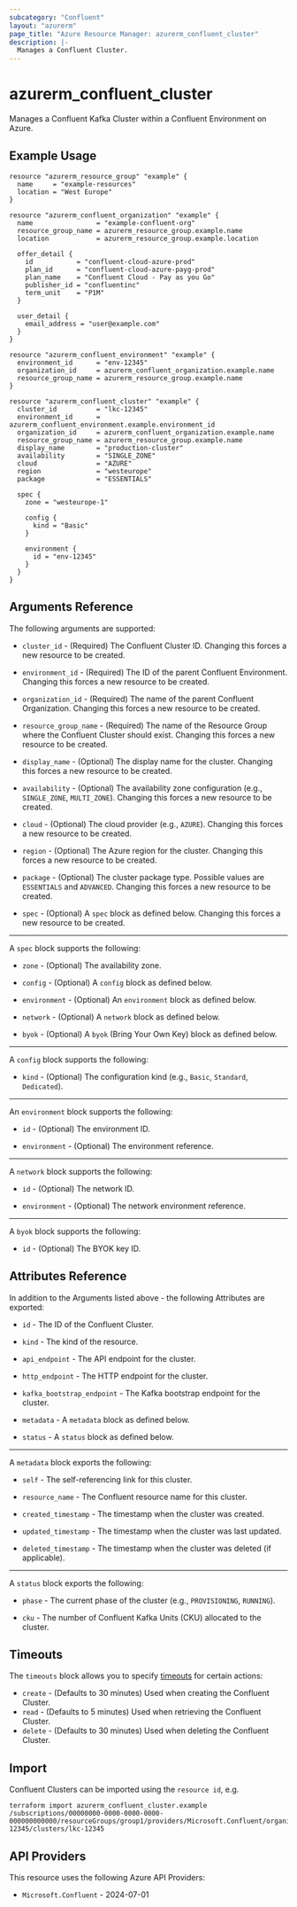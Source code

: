 ```yaml
---
subcategory: "Confluent"
layout: "azurerm"
page_title: "Azure Resource Manager: azurerm_confluent_cluster"
description: |-
  Manages a Confluent Cluster.
---
```


# azurerm_confluent_cluster

Manages a Confluent Kafka Cluster within a Confluent Environment on Azure.

## Example Usage

```hcl
resource "azurerm_resource_group" "example" {
  name     = "example-resources"
  location = "West Europe"
}

resource "azurerm_confluent_organization" "example" {
  name                = "example-confluent-org"
  resource_group_name = azurerm_resource_group.example.name
  location            = azurerm_resource_group.example.location

  offer_detail {
    id           = "confluent-cloud-azure-prod"
    plan_id      = "confluent-cloud-azure-payg-prod"
    plan_name    = "Confluent Cloud - Pay as you Go"
    publisher_id = "confluentinc"
    term_unit    = "P1M"
  }

  user_detail {
    email_address = "user@example.com"
  }
}

resource "azurerm_confluent_environment" "example" {
  environment_id      = "env-12345"
  organization_id     = azurerm_confluent_organization.example.name
  resource_group_name = azurerm_resource_group.example.name
}

resource "azurerm_confluent_cluster" "example" {
  cluster_id          = "lkc-12345"
  environment_id      = azurerm_confluent_environment.example.environment_id
  organization_id     = azurerm_confluent_organization.example.name
  resource_group_name = azurerm_resource_group.example.name
  display_name        = "production-cluster"
  availability        = "SINGLE_ZONE"
  cloud               = "AZURE"
  region              = "westeurope"
  package             = "ESSENTIALS"

  spec {
    zone = "westeurope-1"

    config {
      kind = "Basic"
    }

    environment {
      id = "env-12345"
    }
  }
}
```

## Arguments Reference

The following arguments are supported:

* `cluster_id` - (Required) The Confluent Cluster ID. Changing this forces a new resource to be created.

* `environment_id` - (Required) The ID of the parent Confluent Environment. Changing this forces a new resource to be created.

* `organization_id` - (Required) The name of the parent Confluent Organization. Changing this forces a new resource to be created.

* `resource_group_name` - (Required) The name of the Resource Group where the Confluent Cluster should exist. Changing this forces a new resource to be created.

* `display_name` - (Optional) The display name for the cluster. Changing this forces a new resource to be created.

* `availability` - (Optional) The availability zone configuration (e.g., `SINGLE_ZONE`, `MULTI_ZONE`). Changing this forces a new resource to be created.

* `cloud` - (Optional) The cloud provider (e.g., `AZURE`). Changing this forces a new resource to be created.

* `region` - (Optional) The Azure region for the cluster. Changing this forces a new resource to be created.

* `package` - (Optional) The cluster package type. Possible values are `ESSENTIALS` and `ADVANCED`. Changing this forces a new resource to be created.

* `spec` - (Optional) A `spec` block as defined below. Changing this forces a new resource to be created.

---

A `spec` block supports the following:

* `zone` - (Optional) The availability zone.

* `config` - (Optional) A `config` block as defined below.

* `environment` - (Optional) An `environment` block as defined below.

* `network` - (Optional) A `network` block as defined below.

* `byok` - (Optional) A `byok` (Bring Your Own Key) block as defined below.

---

A `config` block supports the following:

* `kind` - (Optional) The configuration kind (e.g., `Basic`, `Standard`, `Dedicated`).

---

An `environment` block supports the following:

* `id` - (Optional) The environment ID.

* `environment` - (Optional) The environment reference.

---

A `network` block supports the following:

* `id` - (Optional) The network ID.

* `environment` - (Optional) The network environment reference.

---

A `byok` block supports the following:

* `id` - (Optional) The BYOK key ID.

## Attributes Reference

In addition to the Arguments listed above - the following Attributes are exported:

* `id` - The ID of the Confluent Cluster.

* `kind` - The kind of the resource.

* `api_endpoint` - The API endpoint for the cluster.

* `http_endpoint` - The HTTP endpoint for the cluster.

* `kafka_bootstrap_endpoint` - The Kafka bootstrap endpoint for the cluster.

* `metadata` - A `metadata` block as defined below.

* `status` - A `status` block as defined below.

---

A `metadata` block exports the following:

* `self` - The self-referencing link for this cluster.

* `resource_name` - The Confluent resource name for this cluster.

* `created_timestamp` - The timestamp when the cluster was created.

* `updated_timestamp` - The timestamp when the cluster was last updated.

* `deleted_timestamp` - The timestamp when the cluster was deleted (if applicable).

---

A `status` block exports the following:

* `phase` - The current phase of the cluster (e.g., `PROVISIONING`, `RUNNING`).

* `cku` - The number of Confluent Kafka Units (CKU) allocated to the cluster.

## Timeouts

The `timeouts` block allows you to specify [timeouts](https://developer.hashicorp.com/terraform/language/resources/configure#define-operation-timeouts) for certain actions:

* `create` - (Defaults to 30 minutes) Used when creating the Confluent Cluster.
* `read` - (Defaults to 5 minutes) Used when retrieving the Confluent Cluster.
* `delete` - (Defaults to 30 minutes) Used when deleting the Confluent Cluster.

## Import

Confluent Clusters can be imported using the `resource id`, e.g.

```shell
terraform import azurerm_confluent_cluster.example /subscriptions/00000000-0000-0000-0000-000000000000/resourceGroups/group1/providers/Microsoft.Confluent/organizations/org1/environments/env-12345/clusters/lkc-12345
```

## API Providers
<!-- This section is generated, changes will be overwritten -->
This resource uses the following Azure API Providers:

* `Microsoft.Confluent` - 2024-07-01
